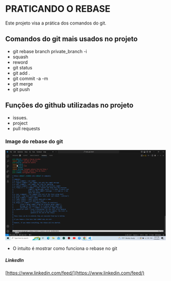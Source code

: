 # PRATICANDO O REBASE

  Este projeto visa a prática dos comandos do git.

## Comandos do git mais usados no projeto

* git rebase branch private_branch -i
* squash
* reword
* git status 
* git add .
* git commit -a -m 
* git merge
* git push

## Funções do github utilizadas no projeto

* issues.
* project
* pull requests

### Image do rebase do git 

![rebase](git_rebase.png)

* O intuito é mostrar como funciona o rebase no git 

##### LinkedIn

[https://www.linkedin.com/feed/](https://www.linkedin.com/feed/)